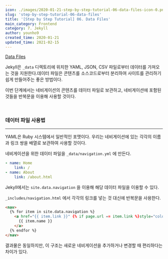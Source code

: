```yaml
---
icon: ./images/2020-01-21-step-by-step-tutorial-06-data-files-icon-0.png
slug: 'step-by-step-tutorial-06-data-files'
title: '[Step by Step Tutorial] 06. Data Files'
main_category: Frontend
category: 7. Jekyll
author: younho9
created_time: 2020-01-21
updated_time: 2021-02-15
---
```


[Data Files](https://jekyllrb.com/docs/step-by-step/06-data-files/)

Jekyll은 `_data` 디렉토리에 위치한 YAML, JSON, CSV 파일로부터 데이터를 가져오는 것을 지원한다.데이터 파일은 콘텐츠를 소스코드로부터 분리하여 사이트를 관리하기 쉽게 만들어주는 좋은 방법이다.

이번 단계에서는 네비게이션의 콘텐츠를 데이터 파일로 보관하고, 네비게이션에 포함된 것들을 반복문을 이용해 사용할 것이다.

<br />

### 데이터 파일 사용법

---

YAML은 Ruby 시스템에서 일반적인 포맷이다. 우리는 네비게이션에 있는 각각의 이름과 링크 쌍을 배열로 보관하여 사용할 것이다.

네비게이션을 위한 데이터 파일을 `_data/navigation.yml` 에 만든다.

```yaml
- name: Home
	link: /
- name: About
	link: /about.html
```

Jekyll에서는 `site.data.navigation` 을 이용해 해당 데이터 파일을 이용할 수 있다.

`_includes/navigation.html` 에서 각각의 링크를 넣는 것 대신에 반복문을 사용한다.

```html
<nav>
  {% for item in site.data.navigation %}
    <a href="{{ item.link }}" {% if page.url == item.link %}style="color: red;"{% endif %}>
      {{ item.name }}
    </a>
  {% endfor %}
</nav>
```

결과물은 동일하지만, 이 구조는 새로운 네비게이션을 추가하거나 변경할 때 편리하다는 차이가 있다.

<br />
